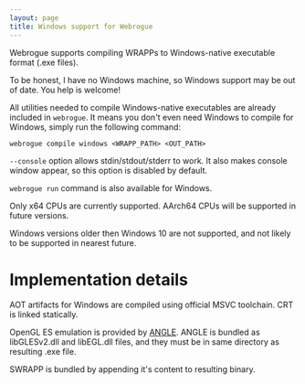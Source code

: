 ```yaml
---
layout: page
title: Windows support for Webrogue
---
```


Webrogue supports compiling WRAPPs to Windows-native executable format (.exe files).

To be honest, I have no Windows machine, so Windows support may be out of date. 
You help is welcome!

All utilities needed to compile Windows-native executables are already included in `webrogue`.
It means you don't even need Windows to compile for Windows, simply run the following command:

```webrogue compile windows <WRAPP_PATH> <OUT_PATH>```

`--console` option allows stdin/stdout/stderr to work. 
It also makes console window appear, so this option is disabled by default.

`webrogue run` command is also available for Windows.

Only x64 CPUs are currently supported.
AArch64 CPUs will be supported in future versions.

Windows versions older then Windows 10 are not supported, and not likely to be supported in nearest future.

# Implementation details
AOT artifacts for Windows are compiled using official MSVC toolchain.
CRT is linked statically.

OpenGL ES emulation is provided by [ANGLE](https://chromium.googlesource.com/angle/angle).
ANGLE is bundled as libGLESv2.dll and libEGL.dll files, and they must be in same directory as resulting .exe file.

SWRAPP is bundled by appending it's content to resulting binary.
